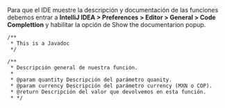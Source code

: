 


Para que el IDE muestre la descripción y documentación de las funciones debemos entrar a __IntelliJ IDEA > Preferences > Editor > General > Code Complettion__ y habilitar la opción de Show the documentarion popup.

```
/**
 * This is a Javadoc
 */
```

```
/**
 * Descripción general de nuestra función.
 * 
 * @param quantity Descripción del parámetro quanity.
 * @param currency Descripción del parámetro currency (MXN o COP).
 * @return Descripción del valor que devolvemos en esta función.
 * */
```
